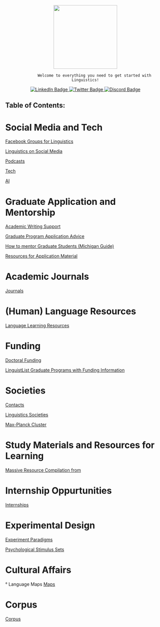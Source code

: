 <div id="header" align="center">
    <p> <img src="https://media.giphy.com/media/g7RUQDzOwozO66BmHj/giphy.gif" width="200px"><br>

            Welcome to everything you need to get started with Linguistics!
</p>

    
</div>
<div id="badges" align="center">
    <a href="https://www.linkedin.com/in/kclinguistics/">
        <img src="https://img.shields.io/badge/LinkedIn-blue?style=for-the-badge&logo=linkedin&logoColor=white" alt="LinkedIn Badge"/>
    </a>
    <a href="https://twitter.com/KCLinguistics">
        <img src="https://img.shields.io/badge/Twitter-blue?style=for-the-badge&logo=twitter&logoColor=white" alt="Twitter Badge"/>
    </a>
    <a href="https://discord.com/invite/fUnRJ4YNUr?fbclid=IwAR1TTERsHU-_ZbME_CmQcET3yEnGESqbp2cpq1Nbbbob15LihlvTM4ImqIg">
        <img src="https://img.shields.io/badge/Discord-green?style=for-the-badge&logo=discord&logoColor=blue" alt="Discord Badge"/>
    </a>
</div>





## Table of Contents:

# Social Media and Tech

[Facebook Groups for Linguistics](pages/Facebook-Groups-for-Linguistics.md)

[Linguistics on Social Media](pages/Linguistics-on-Social-Media.md)

[Podcasts](pages/Podcasts.md) 

[Tech](pages/Tech.md)

[AI](pages/AI.md)

# Graduate Application and Mentorship

[Academic Writing Support](pages/Academic-Writing-Support.md)

[Graduate Program Application Advice](pages/Graduate-Program-Application-Advice.md)

[How to mentor Graduate Students (Michigan Guide)](https://rackham.umich.edu/downloads/how-to-mentor-graduate-students.pdf)

[Resources for Application Material](pages/Resources-for-Application-Material.md)

# Academic Journals

[Journals](pages/Journals.md)

# (Human) Language Resources

[Language Learning Resources](pages/Language-Learning-Resources.md)


# Funding
[Doctoral Funding](pages/Doctoral-Funding.md)

[LinguistList Graduate Programs with Funding Information](https://old.linguistlist.org/support/browse-support.cfm)


# Societies 
[Contacts](pages/Contacts.md)

[Linguistics Societies](pages/Linguistics-Societies.md)

[Max-Planck Cluster](pages/Max-Planck-Cluster.md)

# Study Materials and Resources for Learning
 
[Massive Resource Compilation from](pages/Massive-Resource-Compilation-from.md)

# Internship Oppurtunities

[Internships](pages/Internships.md)


# Experimental Design

[Experiment Paradigms](pages/Experiment-Paradigms.md)

[Psychological Stimulus Sets](pages/Psychological-Stimulus-Sets.md)


# Cultural Affairs
° Language Maps
[Maps](pages/Maps.md)

# Corpus
[Corpus](pages/Corpus.md)





